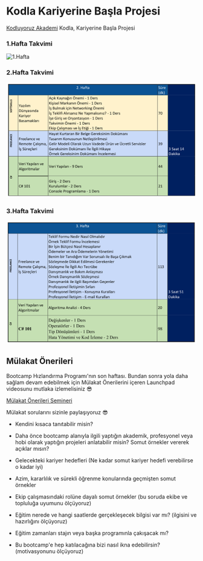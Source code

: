 # Kodla Kariyerine Başla Projesi
[Kodluyoruz Akademi](https://www.kodluyoruz.org/) Kodla, Kariyerine Başla Projesi

### 1.Hafta Takvimi
![1.Hafta](https://github.com/devrimmehmet/Kodla-Kariyerine-Basla-Projesi/blob/master/Kodla,%20Kariyerine%20Ba%C5%9Fla-Haz%C4%B1rl%C4%B1k%20C%23%20Patikas%C4%B1/E%C4%9Fitim%20Takvimi/hafta1.png?raw=true)

### 2.Hafta Takvimi
![2.Hafta](https://raw.githubusercontent.com/devrimmehmet/Kodla-Kariyerine-Basla/master/Kodla%2C%20Kariyerine%20Ba%C5%9Fla-Haz%C4%B1rl%C4%B1k%20C%23%20Patikas%C4%B1/E%C4%9Fitim%20Takvimi/hafta2.png)

### 3.Hafta Takvimi
![3.Hafta](https://raw.githubusercontent.com/devrimmehmet/Kodla-Kariyerine-Basla/master/Kodla%2C%20Kariyerine%20Ba%C5%9Fla-Haz%C4%B1rl%C4%B1k%20C%23%20Patikas%C4%B1/E%C4%9Fitim%20Takvimi/hafta3.png)

## Mülakat Önerileri

Bootcamp Hızlandırma Programı'nın son haftası. Bundan sonra yola daha sağlam devam edebilmek için  Mülakat Önerilerini içeren Launchpad videosunu mutlaka izlemelisiniz 😎

[Mülakat Önerileri Semineri](https://www.youtube.com/watch?v=A28D_PIRfkA&ab_channel=Patika)

Mülakat sorularını sizinle paylaşıyoruz 😎

* Kendini kısaca tanıtabilir misin?

* Daha önce bootcamp alanıyla ilgili yaptığın akademik, profesyonel veya hobi olarak yaptığın projeleri anlatabilir misin? Somut örnekler vererek açıklar mısın?

* Gelecekteki kariyer hedefleri (Ne kadar somut kariyer hedefi verebilirse o kadar iyi)

* Azim, kararlılık ve sürekli öğrenme konularında geçmişten somut örnekler

* Ekip çalışmasındaki rolüne dayalı somut örnekler (bu soruda ekibe ve topluluğa uyumunu ölçüyoruz)

* Eğitim nerede ve hangi saatlerde gerçekleşecek bilgisi var mı? (ilgisini ve hazırlığını ölçüyoruz)

* Eğitim zamanları stajın veya başka programınla çakışacak mı?

* Bu bootcamp'e hep katılacağına bizi nasıl ikna edebilirsin?(motivasyonunu ölçüyoruz)